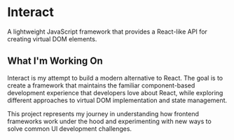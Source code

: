 # Interact

A lightweight JavaScript framework that provides a React-like API for creating virtual DOM elements.

## What I'm Working On

Interact is my attempt to build a modern alternative to React. The goal is to create a framework that maintains the familiar component-based development experience that developers love about React, while exploring different approaches to virtual DOM implementation and state management.

This project represents my journey in understanding how frontend frameworks work under the hood and experimenting with new ways to solve common UI development challenges.